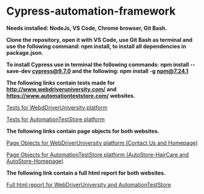 # Cypress-automation-framework

**Needs installed: NodeJs, VS Code, Chrome browser, Git Bash.**

**Clone the repository, open it with VS Code, use Git Bash as terminal and use the following command: npm install, to install all dependencies in package.json.**

**To install Cypress use in terminal the following commands: npm install --save-dev cypress@9.7.0 and the following: npm install -g npm@7.24.1**

**The following links contain tests made for http://www.webdriveruniversity.com/ and https://www.automationteststore.com/ websites.**

[Tests for WebdDriverUniversity platform ](/cypress/integration/webdriver-uni/)

[Tests for AutomationTestStore platform ](/cypress/integration/automation-test-store/)

**The following links contain page objects for both websites.**

[Page Objects for WebDriverUniversity platform (Contact Us and Homepage) ](/cypress/support/pageObjects/webdriver-uni)

[Page Objects for AutomationTestStore platform (AutoStore-HairCare and AutoStore-Homepage) ](/cypress/support/pageObjects/automation-test-store)


**The following link contain a full html report for both websites.**

[Full html report for WebDriverUniversity and AutomationTestStore](/mochawesome-report)
